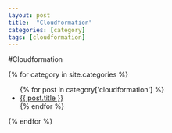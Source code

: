 ```yaml
---
layout: post
title:  "Cloudformation"
categories: [category]
tags: [cloudformation]
---
```


#Cloudformation

{% for category in site.categories %}
  <ul>
    {% for post in category['cloudformation'] %}
      <li><a href="{{ post.url }}">{{ post.title }}</a></li>
    {% endfor %}
  </ul>
{% endfor %}
